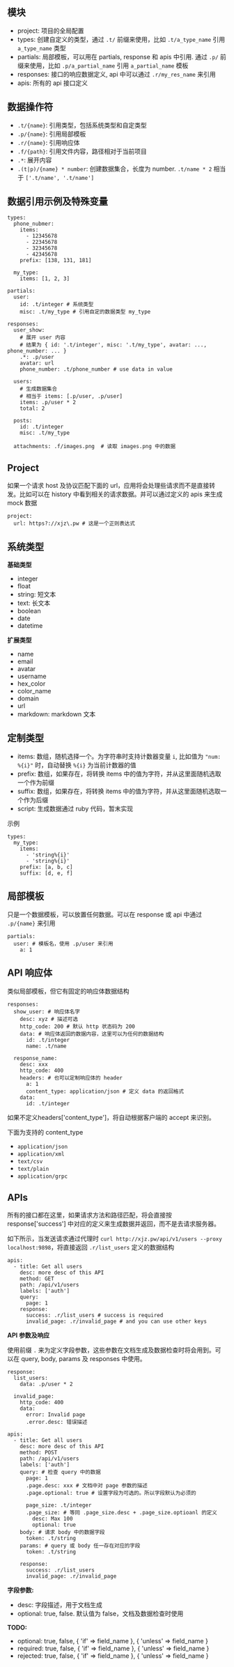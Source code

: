 ## 模块

* project: 项目的全局配置
* types: 创建自定义的类型，通过 `.t/` 前缀来使用，比如 `.t/a_type_name` 引用 `a_type_name` 类型
* partials: 局部模板，可以用在 partials, response 和 apis 中引用. 通过 `.p/` 前缀来使用，比如 `.p/a_partial_name` 引用 `a_partial_name` 模板
* responses: 接口的响应数据定义, api 中可以通过 `.r/my_res_name` 来引用
* apis: 所有的 api 接口定义


## 数据操作符

* `.t/{name}`: 引用类型，包括系统类型和自定类型
* `.p/{name}`: 引用局部模板
* `.r/{name}`: 引用响应体
* `.f/{path}`: 引用文件内容，路径相对于当前项目
* `.*`: 展开内容
* `.(t|p)/{name} * number`: 创建数据集合，长度为 number. `.t/name * 2` 相当于 `['.t/name', '.t/name']`


## 数据引用示例及特殊变量

```
types: 
  phone_nubmer:
    items: 
      - 12345678
      - 22345678
      - 32345678
      - 42345678
    prefix: [138, 131, 181]

  my_type:
    items: [1, 2, 3]

partials:
  user: 
    id: .t/integer # 系统类型
    misc: .t/my_type # 引用自定的数据类型 my_type

responses:
  user_show:
    # 展开 user 内容
    # 结果为 { id: '.t/integer', misc: '.t/my_type', avatar: ..., phone_number: ... }
    .*: .p/user
    avatar: url
    phone_number: .t/phone_number # use data in value

  users:
    # 生成数据集合
    # 相当于 items: [.p/user, .p/user]
    items: .p/user * 2
    total: 2

  posts:
    id: .t/integer
    misc: .t/my_type

  attachments: .f/images.png  # 读取 images.png 中的数据
```

## Project

如果一个请求 host 及协议匹配下面的 url，应用将会处理些请求而不是直接转发。比如可以在 history 中看到相关的请求数据。并可以通过定义的 apis 来生成 mock 数据

```
project:
  url: https?://xjz\.pw # 这是一个正则表达式
```


## 系统类型

**基础类型**

* integer
* float
* string: 短文本
* text: 长文本
* boolean
* date
* datetime

**扩展类型**

* name
* email
* avatar
* username
* hex_color
* color_name
* domain
* url
* markdown: markdown 文本


## 定制类型

* items: 数组，随机选择一个。为字符串时支持计数器变量 `i`, 比如值为 `"num: %{i}"` 时，自动替换 `%{i}` 为当前计数器的值 
* prefix: 数组，如果存在，将转换 items 中的值为字符，并从这里面随机选取一个作为前缀
* suffix: 数组，如果存在，将转换 items 中的值为字符，并从这里面随机选取一个作为后缀
* script: 生成数据通过 ruby 代码，暂末实现


示例

```
types:
  my_type:
    items: 
      - 'string%{i}'
      - 'string%{i}'
    prefix: [a, b, c]
    suffix: [d, e, f]
```


## 局部模板

只是一个数据模板，可以放置任何数据。可以在 response 或 api 中通过 `.p/{name}` 来引用

```
partials:
  user: # 模板名，使用 .p/user 来引用
    a: 1
```

## API 响应体

类似局部模板，但它有固定的响应体数据结构

```
responses:
  show_user: # 响应体名字
    desc: xyz # 描述可选
    http_code: 200 # 默认 http 状态码为 200
    data: # 响应体返回的数据内容，这里可以为任何的数据结构
      id: .t/integer
      name: .t/name

  response_name:
    desc: xxx
    http_code: 400
    headers: # 也可以定制响应体的 header 
      a: 1
      content_type: application/json # 定义 data 的返回格式
    data: 
      id: .t/integer
```

如果不定义headers['content_type']，将自动根据客户端的 accept 来识别。

下面为支持的 content_type

* `application/json`
* `application/xml`
* `text/csv`
* `text/plain`
* `application/grpc`


## APIs

所有的接口都在这里，如果请求方法和路径匹配，将会直接按 response['success'] 中对应的定义来生成数据并返回，而不是去请求服务器。

如下所示，当发送请求通过代理时 `curl http://xjz.pw/api/v1/users --proxy localhost:9898`，将直接返回 `.r/list_users` 定义的数据结构

```
apis:
  - title: Get all users
    desc: more desc of this API
    method: GET
    path: /api/v1/users
    labels: ['auth']
    query:
      page: 1
    response:
      success: .r/list_users # success is required
      invalid_page: .r/invalid_page # and you can use other keys
```

**API 参数及响应**

使用前缀 `.` 来为定义字段参数，这些参数在文档生成及数据检查时将会用到。可以在 query, body, params 及 responses 中使用。

```
response:
  list_users:
    data: .p/user * 2

  invalid_page:
    http_code: 400
    data:
      error: Invalid page
      .error.desc: 错误描述

apis:
  - title: Get all users
    desc: more desc of this API
    method: POST
    path: /api/v1/users
    labels: ['auth']
    query: # 检查 query 中的数据
      page: 1
      .page.desc: xxx # 文档中对 page 参数的描述
      .page.optional: true # 设置字段为可选的。所以字段默认为必须的

      page_size: .t/integer
      .page_size: # 等同 .page_size.desc + .page_size.optioanl 的定义
        desc: Max 100
        optional: true
    body: # 请求 body 中的数据字段
      token: .t/string
    params: # query 或 body 任一存在对应的字段
      token: .t/string

    response:
      success: .r/list_users
      invalid_page: .r/invalid_page
```

**字段参数:**

* desc: 字段描述，用于文档生成
* optional: true, false. 默认值为 false，文档及数据检查时使用

**TODO:**

* optional: true, false, { 'if' => field_name }, { 'unless' => field_name }
* required: true, false, { 'if' => field_name }, { 'unless' => field_name }
* rejected: true, false, { 'if' => field_name }, { 'unless' => field_name }



